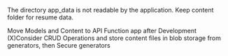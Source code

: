 The directory app_data is not readable by the application.
Keep content folder for resume data.

Move Models and Content to API Function app after Development
(X)Consider CRUD Operations and store content files in blob storage from generators, then Secure generators